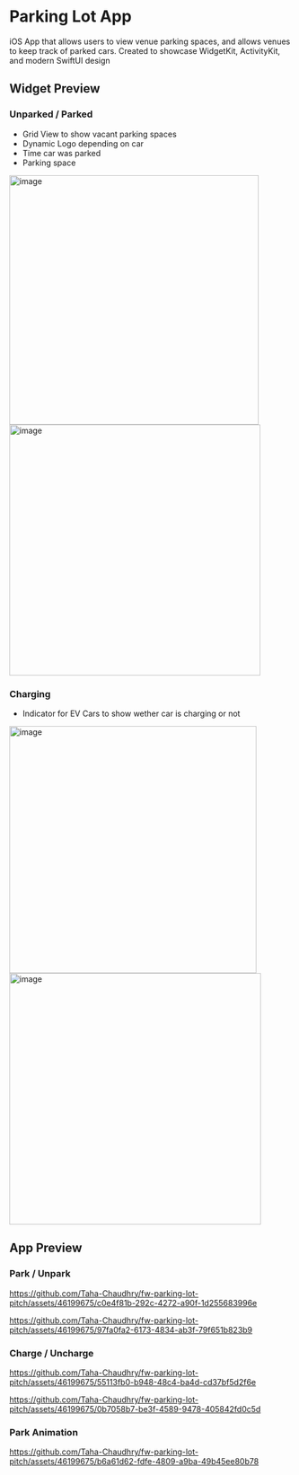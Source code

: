 # Parking Lot App
iOS App that allows users to view venue parking spaces, and allows venues to keep track of parked cars. Created to showcase WidgetKit, ActivityKit, and modern SwiftUI design

## Widget Preview

### Unparked / Parked

- Grid View to show vacant parking spaces
- Dynamic Logo depending on car
- Time car was parked
- Parking space

<img width="444" alt="image" src="https://github.com/Taha-Chaudhry/fw-parking-lot-pitch/assets/46199675/8d7b6fbd-ac90-4ac7-9b89-3a8cf2633b01">

<img width="447" alt="image" src="https://github.com/Taha-Chaudhry/fw-parking-lot-pitch/assets/46199675/750f75c5-ebe0-4e38-b7c5-3b8574b89da1">

### Charging

- Indicator for EV Cars to show wether car is charging or not

<img width="440" alt="image" src="https://github.com/Taha-Chaudhry/fw-parking-lot-pitch/assets/46199675/d0b78def-2e73-4be4-98a8-5fbbabec1ec1">

<img width="448" alt="image" src="https://github.com/Taha-Chaudhry/fw-parking-lot-pitch/assets/46199675/0010ea91-34d3-4c91-b75e-96df381a0353">

## App Preview

### Park / Unpark
https://github.com/Taha-Chaudhry/fw-parking-lot-pitch/assets/46199675/c0e4f81b-292c-4272-a90f-1d255683996e

https://github.com/Taha-Chaudhry/fw-parking-lot-pitch/assets/46199675/97fa0fa2-6173-4834-ab3f-79f651b823b9

### Charge / Uncharge
https://github.com/Taha-Chaudhry/fw-parking-lot-pitch/assets/46199675/55113fb0-b948-48c4-ba4d-cd37bf5d2f6e

https://github.com/Taha-Chaudhry/fw-parking-lot-pitch/assets/46199675/0b7058b7-be3f-4589-9478-405842fd0c5d

### Park Animation
https://github.com/Taha-Chaudhry/fw-parking-lot-pitch/assets/46199675/b6a61d62-fdfe-4809-a9ba-49b45ee80b78
